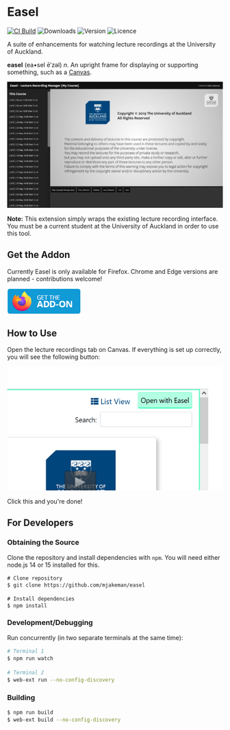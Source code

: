 # Easel
[![CI Build](https://github.com/mjakeman/easel/actions/workflows/node.js.yml/badge.svg)](https://github.com/mjakeman/easel/actions/workflows/node.js.yml)
![Downloads](https://img.shields.io/github/downloads/mjakeman/easel/total)
![Version](https://img.shields.io/github/manifest-json/v/mjakeman/easel)
![Licence](https://img.shields.io/github/license/mjakeman/easel)


A suite of enhancements for watching lecture recordings at the University of Auckland.

**easel** (ea•sel ē′zəl)
*n.* An upright frame for displaying or supporting something, such as a [Canvas](https://canvas.auckland.ac.nz/).

![Screenshot](screenshot.png)

**Note:** This extension simply wraps the existing lecture recording interface. You must be a current student at the University of Auckland in order to use this tool.

## Get the Addon
Currently Easel is only available for Firefox. Chrome and Edge versions are planned - contributions welcome!

<a href="https://github.com/mjakeman/easel/releases/download/v0.2.1/easel-firefox.xpi" target="_blank">
  <img src="fx-addon.png" />
</a>

## How to Use
Open the lecture recordings tab on Canvas. If everything is set up correctly, you will see the following button:

![Open in Easel Button](screenshot2.png)

Click this and you're done! 

## For Developers
### Obtaining the Source
Clone the repository and install dependencies with `npm`. You will need either node.js 14 or 15 installed for this.

```
# Clone repository
$ git clone https://github.com/mjakeman/easel

# Install dependencies
$ npm install
```

### Development/Debugging
Run concurrently (in two separate terminals at the same time):
```sh
# Terminal 1
$ npm run watch

# Terminal 2
$ web-ext run --no-config-discovery
```

### Building
```sh
$ npm run build
$ web-ext build --no-config-discovery
```

